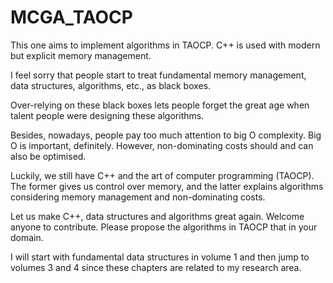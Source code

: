 # MCGA_TAOCP
This one aims to implement algorithms in TAOCP. C++ is used with modern but explicit memory management. 

I feel sorry that people start to treat fundamental memory management, data structures, algorithms, etc., as black boxes. 

Over-relying on these black boxes lets people forget the great age when talent people were designing these algorithms. 

Besides, nowadays, people pay too much attention to big O complexity. Big O is important, definitely. However, non-dominating costs should and can also be optimised.

Luckily, we still have C++ and the art of computer programming (TAOCP). The former gives us control over memory, and the latter explains algorithms considering memory management and non-dominating costs.

Let us make C++, data structures and algorithms great again. Welcome anyone to contribute. Please propose the algorithms in TAOCP that in your domain. 

I will start with fundamental data structures in volume 1 and then jump to volumes 3 and 4 since these chapters are related to my research area. 
